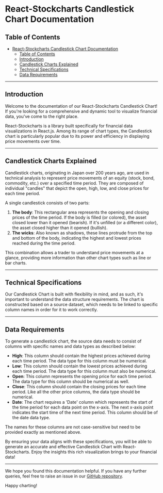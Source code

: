 # React-Stockcharts Candlestick Chart Documentation

## Table of Contents

- [React-Stockcharts Candlestick Chart Documentation](#react-stockcharts-candlestick-chart-documentation)
  - [Table of Contents](#table-of-contents)
  - [Introduction](#introduction)
  - [Candlestick Charts Explained](#candlestick-charts-explained)
  - [Technical Specifications](#technical-specifications)
  - [Data Requirements](#data-requirements)

---

## Introduction

Welcome to the documentation of our React-Stockcharts Candlestick Chart! If you're looking for a comprehensive and dynamic tool to visualize financial data, you've come to the right place. 

React-Stockcharts is a library built specifically for financial data visualizations in React.js. Among its range of chart types, the Candlestick chart is particularly popular due to its power and efficiency in displaying price movements over time.

---

## Candlestick Charts Explained

Candlestick charts, originating in Japan over 200 years ago, are used in technical analysis to represent price movements of an equity (stock, bond, commodity, etc.) over a specified time period. They are composed of individual "candles" that depict the open, high, low, and close prices for each time period.

A single candlestick consists of two parts: 

1. **The body**: This rectangular area represents the opening and closing prices of the time period. If the body is filled (or colored), the asset closed lower than it opened (bearish). If it's unfilled (or a different color), the asset closed higher than it opened (bullish).
2. **The wicks**: Also known as shadows, these lines protrude from the top and bottom of the body, indicating the highest and lowest prices reached during the time period.

This combination allows a trader to understand price movements at a glance, providing more information than other chart types such as line or bar charts.

---

## Technical Specifications

Our Candlestick Chart is built with flexibility in mind, and as such, it's important to understand the data structure requirements. The chart is constructed based on a source dataset, which needs to be linked to specific column names in order for it to work correctly.

---

## Data Requirements

To generate a candlestick chart, the source data needs to consist of columns with specific names and data types as described below:

- **High**: This column should contain the highest prices achieved during each time period. The data type for this column must be numerical.
- **Low**: This column should contain the lowest prices achieved during each time period. The data type for this column must also be numerical.
- **Open**: This column represents the opening price for each time period. The data type for this column should be numerical as well.
- **Close**: This column should contain the closing prices for each time period. Like all the other price columns, the data type should be numerical.
- **Date**: The chart requires a 'Date' column which represents the start of the time period for each data point on the x-axis. The next x-axis point indicates the start time of the next time period. This column should be of the date data type.

The names for these columns are not case-sensitive but need to be provided exactly as mentioned above.

By ensuring your data aligns with these specifications, you will be able to generate an accurate and effective Candlestick Chart with React-Stockcharts. Enjoy the insights this rich visualization brings to your financial data!

---

We hope you found this documentation helpful. If you have any further queries, feel free to raise an issue in our [GitHub repository](https://github.com/sigmacomputing/sigma-sample-plugins).

Happy charting!
